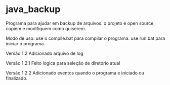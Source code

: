 # java_backup

Programa para ajudar em backup de arquivos. o projeto é open source, copiem e modifiquem como quiserem.


Modo de uso:
use o compile.bat para compilar o programa.
use run.bat para iniciar o programa.


Versão 1.2
Adicionado arquivo de log

Versão 1.2.1
Feito logica para seleção de diretorio atual

Versão 1.2.2
Adicionado eventos quando o programa e iniciado ou finalizado. 
